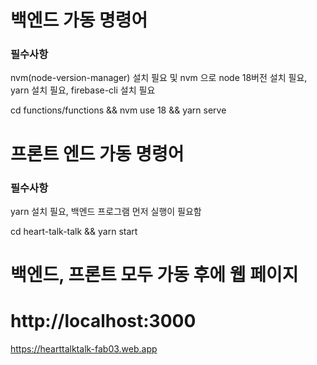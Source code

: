 # 백엔드 가동 명령어

### 필수사항

nvm(node-version-manager) 설치 필요 및 nvm 으로 node 18버전 설치 필요, yarn 설치 필요, firebase-cli 설치 필요

cd functions/functions && nvm use 18 && yarn serve

# 프론트 엔드 가동 명령어

### 필수사항

yarn 설치 필요, 백엔드 프로그램 먼저 실행이 필요함

cd heart-talk-talk && yarn start

# 백엔드, 프론트 모두 가동 후에 웹 페이지

http://localhost:3000
=======
https://hearttalktalk-fab03.web.app